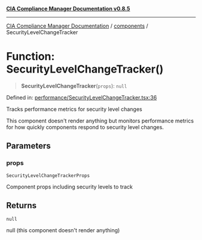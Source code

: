[**CIA Compliance Manager Documentation v0.8.5**](../../README.md)

***

[CIA Compliance Manager Documentation](../../modules.md) / [components](../README.md) / SecurityLevelChangeTracker

# Function: SecurityLevelChangeTracker()

> **SecurityLevelChangeTracker**(`props`): `null`

Defined in: [performance/SecurityLevelChangeTracker.tsx:36](https://github.com/Hack23/cia-compliance-manager/blob/b7c3bc9644fb5b9d82b5b184ba290206da25104b/src/performance/SecurityLevelChangeTracker.tsx#L36)

Tracks performance metrics for security level changes

This component doesn't render anything but monitors performance metrics
for how quickly components respond to security level changes.

## Parameters

### props

`SecurityLevelChangeTrackerProps`

Component props including security levels to track

## Returns

`null`

null (this component doesn't render anything)
